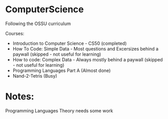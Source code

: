 # ComputerScience

Following the OSSU curriculum

Courses:
- Introduction to Computer Science - CS50 (completed)
- How To Code: Simple Data - Most questions and Excersizes behind a paywall (skipped - not useful for learning)
- How to code: Complex Data - Always mostly behind a paywall (skipped - not useful for learning)
- Programming Languages Part A (Almost done)
- Nand-2-Tetris (Busy)

# Notes:

Programming Languages Theory needs some work
